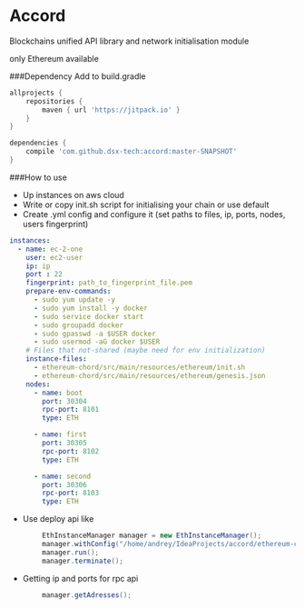 # Accord
Blockchains unified API library and network initialisation module

only Ethereum available

###Dependency
Add to build.gradle
```groovy
allprojects {
    repositories {
        maven { url 'https://jitpack.io' }
    }
}

dependencies {
    compile 'com.github.dsx-tech:accord:master-SNAPSHOT'
}
```

###How to use
* Up instances on aws cloud
* Write or copy init.sh script for initialising your chain or use default
* Create .yml config and configure it (set paths to files, ip, ports, nodes, users fingerprint)
```yaml
instances:
  - name: ec-2-one
    user: ec2-user
    ip: ip
    port : 22
    fingerprint: path_to_fingerprint_file.pem
    prepare-env-commands:
      - sudo yum update -y
      - sudo yum install -y docker
      - sudo service docker start
      - sudo groupadd docker
      - sudo gpasswd -a $USER docker
      - sudo usermod -aG docker $USER
    # Files that not-shared (maybe need for env initialization)
    instance-files:
      - ethereum-chord/src/main/resources/ethereum/init.sh
      - ethereum-chord/src/main/resources/ethereum/genesis.json
    nodes:
      - name: boot
        port: 30304
        rpc-port: 8101
        type: ETH

      - name: first
        port: 30305
        rpc-port: 8102
        type: ETH

      - name: second
        port: 30306
        rpc-port: 8103
        type: ETH
```
* Use deploy api like
```java
        EthInstanceManager manager = new EthInstanceManager();
        manager.withConfig("/home/andrey/IdeaProjects/accord/ethereum-chord/src/main/resources/ethereum/machine.yaml", DefaultConfiguration.class);
        manager.run();
        manager.terminate();
```
* Getting ip and ports for rpc api
```java
        manager.getAdresses();
```
